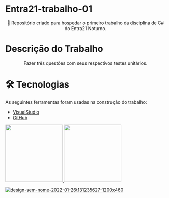 # Entra21-trabalho-01
<p align="center">🚀 Repositório criado para hospedar o primeiro trabalho da disciplina de C# do Entra21 Noturno.</p>

# Descrição do Trabalho
<p align="center">Fazer três questões com seus respectivos testes unitários.</p>


# 🛠 Tecnologias

As seguintes ferramentas foram usadas na construção do trabalho:

- [VisualStudio](https://visualstudio.microsoft.com/)
- [GitHub](https://github.com/)

<a href="https://github.com/GreemerBR">
<img height="180em" src="https://github-readme-stats.vercel.app/api/top-langs/?username=GreemerBR&layout=compact&langs_count=7&theme=dracula"/>
<img height="180em" src="https://github-readme-stats.vercel.app/api?username=GreemerBR&show_icons=true&theme=dracula&include_all_commits=true&count_private=true"/>
</div>

![design-sem-nome-2022-01-26t131235627-1200x460](https://user-images.githubusercontent.com/105084941/172011940-4cdc7594-5d71-4823-95c6-1d3cec75fe7e.png)
